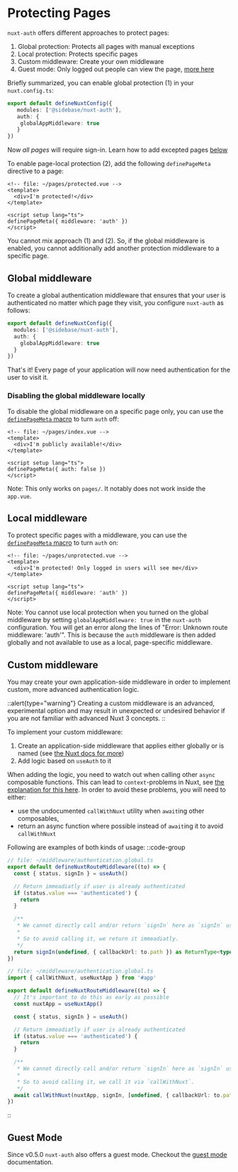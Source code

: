 # Protecting Pages

`nuxt-auth` offers different approaches to protect pages:
1. Global protection: Protects all pages with manual exceptions
2. Local protection: Protects specific pages
3. Custom middleware: Create your own middleware
4. Guest mode: Only logged out people can view the page, [more here](/nuxt-auth/0.6/application-side/guest-mode)

Briefly summarized, you can enable global protection (1) in your `nuxt.config.ts`:
```ts
export default defineNuxtConfig({
   modules: ['@sidebase/nuxt-auth'],
   auth: {
    globalAppMiddleware: true
   }
})
```

Now *all pages* will require sign-in. Learn how to add excepted pages [below](/nuxt-auth/0.6/application-side/protecting-pages#disabling-the-global-middleware-locally)

To enable page-local protection (2), add the following `definePageMeta` directive to a page:
```vue
<!-- file: ~/pages/protected.vue -->
<template>
  <div>I'm protected!</div>
</template>

<script setup lang="ts">
definePageMeta({ middleware: 'auth' })
</script>
```

You cannot mix approach (1) and (2). So, if the global middleware is enabled, you cannot additionally add another protection middleware to a specific page.

## Global middleware

To create a global authentication middleware that ensures that your user is authenticated no matter which page they visit, you configure `nuxt-auth` as follows:
```ts
export default defineNuxtConfig({
  modules: ['@sidebase/nuxt-auth'],
  auth: {
    globalAppMiddleware: true
  }
})
```

That's it! Every page of your application will now need authentication for the user to visit it.

### Disabling the global middleware locally

To disable the global middleware on a specific page only, you can use the [`definePageMeta` macro](https://nuxt.com/docs/api/utils/define-page-meta#definepagemeta) to turn `auth` off:
```vue
<!-- file: ~/pages/index.vue -->
<template>
  <div>I'm publicly available!</div>
</template>

<script setup lang="ts">
definePageMeta({ auth: false })
</script>
```

Note: This only works on `pages/`. It notably does not work inside the `app.vue`.


## Local middleware

To protect specific pages with a middleware, you can use the [`definePageMeta` macro](https://nuxt.com/docs/api/utils/define-page-meta#definepagemeta) to turn `auth` on:
```vue
<!-- file: ~/pages/unprotected.vue -->
<template>
  <div>I'm protected! Only logged in users will see me</div>
</template>

<script setup lang="ts">
definePageMeta({ middleware: 'auth' })
</script>
```

Note: You cannot use local protection when you turned on the global middleware by setting `globalAppMiddleware: true` in the `nuxt-auth` configuration. You will get an error along the lines of "Error: Unknown route middleware: 'auth'". This is because the `auth` middleware is then added globally and not available to use as a local, page-specific middleware.

## Custom middleware

You may create your own application-side middleware in order to implement custom, more advanced authentication logic.

::alert{type="warning"}
Creating a custom middleware is an advanced, experimental option and may result in unexpected or undesired behavior if you are not familiar with advanced Nuxt 3 concepts.
::

To implement your custom middleware:
1. Create an application-side middleware that applies either globally or is named (see [the Nuxt docs for more](https://nuxt.com/docs/guide/directory-structure/middleware#middleware-directory))
2. Add logic based on `useAuth` to it

When adding the logic, you need to watch out when calling other `async` composable functions. This can lead to `context`-problems in Nuxt, see [the explanation for this here](https://github.com/nuxt/framework/issues/5740#issuecomment-1229197529). In order to avoid these problems, you will need to either:
- use the undocumented `callWithNuxt` utility when `await`ing other composables,
- return an async function where possible instead of `await`ing it to avoid `callWithNuxt`

Following are examples of both kinds of usage:
::code-group
```ts [direct return]
// file: ~/middleware/authentication.global.ts
export default defineNuxtRouteMiddleware((to) => {
  const { status, signIn } = useAuth()

  // Return immeadiatly if user is already authenticated
  if (status.value === 'authenticated') {
    return
  }

  /**
   * We cannot directly call and/or return `signIn` here as `signIn` uses async composables under the hood, leading to "nuxt instance undefined errors", see https://github.com/nuxt/framework/issues/5740#issuecomment-1229197529
   *
   * So to avoid calling it, we return it immeadiatly.
   */
  return signIn(undefined, { callbackUrl: to.path }) as ReturnType<typeof navigateTo>
})
```
```ts [callWithNuxt]
// file: ~/middleware/authentication.global.ts
import { callWithNuxt, useNuxtApp } from '#app'

export default defineNuxtRouteMiddleware((to) => {
  // It's important to do this as early as possible
  const nuxtApp = useNuxtApp()

  const { status, signIn } = useAuth()

  // Return immeadiatly if user is already authenticated
  if (status.value === 'authenticated') {
    return
  }

  /**
   * We cannot directly call and/or return `signIn` here as `signIn` uses async composables under the hood, leading to "nuxt instance undefined errors", see https://github.com/nuxt/framework/issues/5740#issuecomment-1229197529
   *
   * So to avoid calling it, we call it via `callWithNuxt`.
   */
  await callWithNuxt(nuxtApp, signIn, [undefined, { callbackUrl: to.path }])
})
```
::

## Guest Mode

Since v0.5.0 `nuxt-auth` also offers a guest mode. Checkout the [guest mode](/nuxt-auth/0.6/application-side/guest-mode) documentation.
